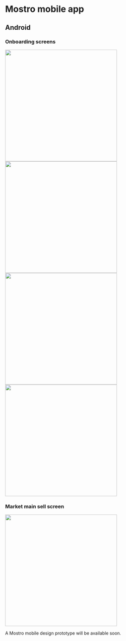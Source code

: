 # Mostro mobile app

## Android

### Onboarding screens

<img src="android/screenshots/Onboarding1.png" width="360">

<img src="android/screenshots/Onboarding2.png" width="360">

<img src="android/screenshots/Onboarding3.png" width="360">

<img src="android/screenshots/Onboarding4.png" width="360">


### Market main sell screen

<img src="android/screenshots/MarketMainSell.png" width="360">

A Mostro mobile design prototype will be available soon.
